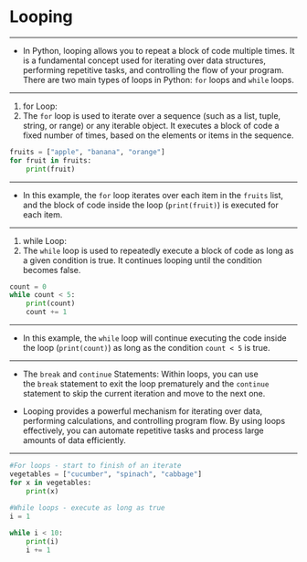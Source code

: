 # Looping
---

- In Python, looping allows you to repeat a block of code multiple times. It is a fundamental concept used for iterating over data structures, performing repetitive tasks, and controlling the flow of your program. There are two main types of loops in Python: `for` loops and `while` loops.

---
1.  for Loop:
2.  The `for` loop is used to iterate over a sequence (such as a list, tuple, string, or range) or any iterable object. It executes a block of code a fixed number of times, based on the elements or items in the sequence.

```python
fruits = ["apple", "banana", "orange"]
for fruit in fruits:
    print(fruit)
```

---

- In this example, the `for` loop iterates over each item in the `fruits` list, and the block of code inside the loop (`print(fruit)`) is executed for each item.

---
1.  while Loop:
2.  The `while` loop is used to repeatedly execute a block of code as long as a given condition is true. It continues looping until the condition becomes false.

```python
count = 0
while count < 5:
    print(count)
    count += 1
```

---

- In this example, the `while` loop will continue executing the code inside the loop (`print(count)`) as long as the condition `count < 5` is true.

---

- The `break` and `continue` Statements:
	Within loops, you can use the `break` statement to exit the loop prematurely and the `continue` statement to skip the current iteration and move to the next one.

- Looping provides a powerful mechanism for iterating over data, performing calculations, and controlling program flow. By using loops effectively, you can automate repetitive tasks and process large amounts of data efficiently.

---

```python
#For loops - start to finish of an iterate
vegetables = ["cucumber", "spinach", "cabbage"]
for x in vegetables:
	print(x)
	
#While loops - execute as long as true
i = 1

while i < 10:
	print(i)
	i += 1
```
